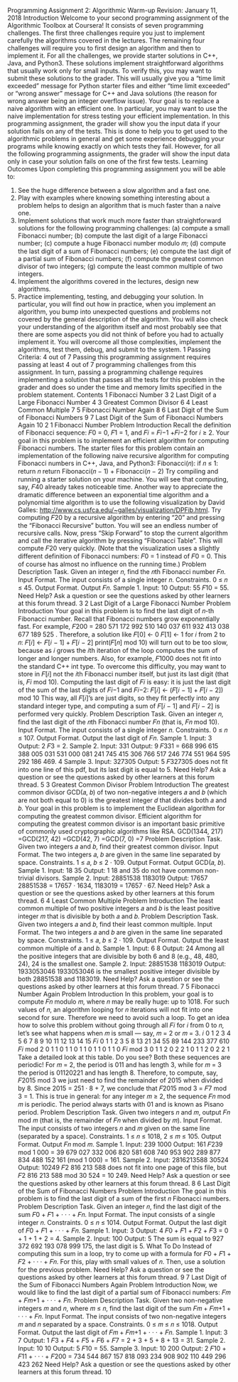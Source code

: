 Programming Assignment 2:
Algorithmic Warm-up
Revision: January 11, 2018
Introduction
Welcome to your second programming assignment of the Algorithmic Toolbox at Coursera! It consists of seven
programming challenges. The first three challenges require you just to implement carefully the algorithms
covered in the lectures. The remaining four challenges will require you to first design an algorithm and
then to implement it. For all the challenges, we provide starter solutions in C++, Java, and Python3. These
solutions implement straightforward algorithms that usually work only for small inputs. To verify this, you
may want to submit these solutions to the grader. This will usually give you a “time limit exceeded”
message for Python starter files and either “time limit exceeded” or “wrong answer” message for C++
and Java solutions (the reason for wrong answer being an integer overflow issue). Your goal is to replace
a naive algorithm with an efficient one. In particular, you may want to use the naive implementation for
stress testing your efficient implementation.
In this programming assignment, the grader will show you the input data if your solution fails on any
of the tests. This is done to help you to get used to the algorithmic problems in general and get some
experience debugging your programs while knowing exactly on which tests they fail. However, for all the
following programming assignments, the grader will show the input data only in case your solution fails on
one of the first few tests.
Learning Outcomes
Upon completing this programming assignment you will be able to:
1. See the huge difference between a slow algorithm and a fast one.
2. Play with examples where knowing something interesting about a problem helps to design an algorithm
that is much faster than a naive one.
3. Implement solutions that work much more faster than straightforward solutions for the following programming
challenges:
(a) compute a small Fibonacci number;
(b) compute the last digit of a large Fibonacci number;
(c) compute a huge Fibonacci number modulo 𝑚;
(d) compute the last digit of a sum of Fibonacci numbers;
(e) compute the last digit of a partial sum of Fibonacci numbers;
(f) compute the greatest common divisor of two integers;
(g) compute the least common multiple of two integers.
4. Implement the algorithms covered in the lectures, design new algorithms.
5. Practice implementing, testing, and debugging your solution. In particular, you will find out how in
practice, when you implement an algorithm, you bump into unexpected questions and problems not
covered by the general description of the algorithm. You will also check your understanding of the
algorithm itself and most probably see that there are some aspects you did not think of before you
had to actually implement it. You will overcome all those complexities, implement the algorithms, test
them, debug, and submit to the system.
1
Passing Criteria: 4 out of 7
Passing this programming assignment requires passing at least 4 out of 7 programming challenges from this
assignment. In turn, passing a programming challenge requires implementing a solution that passes all the
tests for this problem in the grader and does so under the time and memory limits specified in the problem
statement.
Contents
1 Fibonacci Number 3
2 Last Digit of a Large Fibonacci Number 4
3 Greatest Common Divisor 6
4 Least Common Multiple 7
5 Fibonacci Number Again 8
6 Last Digit of the Sum of Fibonacci Numbers 9
7 Last Digit of the Sum of Fibonacci Numbers Again 10
2
1 Fibonacci Number
Problem Introduction
Recall the definition of Fibonacci sequence: 𝐹0 = 0, 𝐹1 = 1, and 𝐹𝑖 = 𝐹𝑖−1 +𝐹𝑖−2 for
𝑖 ≥ 2. Your goal in this problem is to implement an efficient algorithm for computing
Fibonacci numbers. The starter files for this problem contain an implementation of
the following naive recursive algorithm for computing Fibonacci numbers in C++,
Java, and Python3:
Fibonacci(𝑛):
if 𝑛 ≤ 1:
return 𝑛
return Fibonacci(𝑛 − 1) + Fibonacci(𝑛 − 2)
Try compiling and running a starter solution on your machine. You will see that
computing, say, 𝐹40 already takes noticeable time.
Another way to appreciate the dramatic difference between an exponential time algorithm
and a polynomial time algorithm is to use the following visualization by David
Galles: http://www.cs.usfca.edu/~galles/visualization/DPFib.html. Try computing
𝐹20 by a recursive algorithm by entering “20” and pressing the “Fibonacci Recursive”
button. You will see an endless number of recursive calls. Now, press “Skip
Forward” to stop the current algorithm and call the iterative algorithm by pressing
“Fibonacci Table”. This will compute 𝐹20 very quickly. (Note that the visualization
uses a slightly different definition of Fibonacci numbers: 𝐹0 = 1 instead of 𝐹0 = 0.
This of course has almost no influence on the running time.)
Problem Description
Task. Given an integer 𝑛, find the 𝑛th Fibonacci number 𝐹𝑛.
Input Format. The input consists of a single integer 𝑛.
Constraints. 0 ≤ 𝑛 ≤ 45.
Output Format. Output 𝐹𝑛.
Sample 1.
Input:
10
Output:
55
𝐹10 = 55.
Need Help?
Ask a question or see the questions asked by other learners at this forum thread.
3
2 Last Digit of a Large Fibonacci Number
Problem Introduction
Your goal in this problem is to find the last digit of 𝑛-th Fibonacci number. Recall that Fibonacci numbers
grow exponentially fast. For example,
𝐹200 = 280 571 172 992 510 140 037 611 932 413 038 677 189 525 .
Therefore, a solution like
𝐹[0] ← 0
𝐹[1] ← 1
for 𝑖 from 2 to 𝑛:
𝐹[𝑖] ← 𝐹[𝑖 − 1] + 𝐹[𝑖 − 2]
print(𝐹[𝑛] mod 10)
will turn out to be too slow, because as 𝑖 grows the 𝑖th iteration of the loop computes the sum of longer
and longer numbers. Also, for example, 𝐹1000 does not fit into the standard C++ int type. To overcome
this difficulty, you may want to store in 𝐹[𝑖] not the 𝑖th Fibonacci number itself, but just its last digit (that
is, 𝐹𝑖 mod 10). Computing the last digit of 𝐹𝑖 is easy: it is just the last digit of the sum of the last digits of
𝐹𝑖−1 and 𝐹𝑖−2:
𝐹[𝑖] ← (𝐹[𝑖 − 1] + 𝐹[𝑖 − 2]) mod 10
This way, all 𝐹[𝑖]’s are just digits, so they fit perfectly into any standard integer type, and computing a sum
of 𝐹[𝑖 − 1] and 𝐹[𝑖 − 2] is performed very quickly.
Problem Description
Task. Given an integer 𝑛, find the last digit of the 𝑛th Fibonacci number 𝐹𝑛 (that is, 𝐹𝑛 mod 10).
Input Format. The input consists of a single integer 𝑛.
Constraints. 0 ≤ 𝑛 ≤ 107.
Output Format. Output the last digit of 𝐹𝑛.
Sample 1.
Input:
3
Output:
2
𝐹3 = 2.
Sample 2.
Input:
331
Output:
9
𝐹331 = 668 996 615 388 005 031 531 000 081 241 745 415 306 766 517 246 774 551 964 595 292 186 469.
4
Sample 3.
Input:
327305
Output:
5
𝐹327305 does not fit into one line of this pdf, but its last digit is equal to 5.
Need Help?
Ask a question or see the questions asked by other learners at this forum thread.
5
3 Greatest Common Divisor
Problem Introduction
The greatest common divisor GCD(𝑎, 𝑏) of two non-negative integers 𝑎 and 𝑏
(which are not both equal to 0) is the greatest integer 𝑑 that divides both 𝑎 and 𝑏.
Your goal in this problem is to implement the Euclidean algorithm for computing
the greatest common divisor.
Efficient algorithm for computing the greatest common divisor is an important
basic primitive of commonly used cryptographic algorithms like RSA.
GCD(1344, 217)
=GCD(217, 42)
=GCD(42, 7)
=GCD(7, 0)
=7
Problem Description
Task. Given two integers 𝑎 and 𝑏, find their greatest common divisor.
Input Format. The two integers 𝑎, 𝑏 are given in the same line separated by space.
Constraints. 1 ≤ 𝑎, 𝑏 ≤ 2 · 109.
Output Format. Output GCD(𝑎, 𝑏).
Sample 1.
Input:
18 35
Output:
1
18 and 35 do not have common non-trivial divisors.
Sample 2.
Input:
28851538 1183019
Output:
17657
28851538 = 17657 · 1634, 1183019 = 17657 · 67.
Need Help?
Ask a question or see the questions asked by other learners at this forum thread.
6
4 Least Common Multiple
Problem Introduction
The least common multiple of two positive integers 𝑎 and 𝑏 is the least positive
integer 𝑚 that is divisible by both 𝑎 and 𝑏.
Problem Description
Task. Given two integers 𝑎 and 𝑏, find their least common multiple.
Input Format. The two integers 𝑎 and 𝑏 are given in the same line separated by space.
Constraints. 1 ≤ 𝑎, 𝑏 ≤ 2 · 109.
Output Format. Output the least common multiple of 𝑎 and 𝑏.
Sample 1.
Input:
6 8
Output:
24
Among all the positive integers that are divisible by both 6 and 8 (e.g., 48, 480, 24), 24 is the smallest
one.
Sample 2.
Input:
28851538 1183019
Output:
1933053046
1933053046 is the smallest positive integer divisible by both 28851538 and 1183019.
Need Help?
Ask a question or see the questions asked by other learners at this forum thread.
7
5 Fibonacci Number Again
Problem Introduction
In this problem, your goal is to compute 𝐹𝑛 modulo 𝑚, where 𝑛 may be really huge: up to 1018. For such
values of 𝑛, an algorithm looping for 𝑛 iterations will not fit into one second for sure. Therefore we need to
avoid such a loop.
To get an idea how to solve this problem without going through all 𝐹𝑖 for 𝑖 from 0 to 𝑛, let’s see what
happens when 𝑚 is small — say, 𝑚 = 2 or 𝑚 = 3.
𝑖 0 1 2 3 4 5 6 7 8 9 10 11 12 13 14 15
𝐹𝑖 0 1 1 2 3 5 8 13 21 34 55 89 144 233 377 610
𝐹𝑖 mod 2 0 1 1 0 1 1 0 1 1 0 1 1 0 1 1 0
𝐹𝑖 mod 3 0 1 1 2 0 2 2 1 0 1 1 2 0 2 2 1
Take a detailed look at this table. Do you see? Both these sequences are periodic! For 𝑚 = 2, the period
is 011 and has length 3, while for 𝑚 = 3 the period is 01120221 and has length 8. Therefore, to compute,
say, 𝐹2015 mod 3 we just need to find the remainder of 2015 when divided by 8. Since 2015 = 251 · 8 + 7, we
conclude that 𝐹2015 mod 3 = 𝐹7 mod 3 = 1.
This is true in general: for any integer 𝑚 ≥ 2, the sequence 𝐹𝑛 mod 𝑚 is periodic. The period always
starts with 01 and is known as Pisano period.
Problem Description
Task. Given two integers 𝑛 and 𝑚, output 𝐹𝑛 mod 𝑚 (that is, the remainder of 𝐹𝑛 when divided by 𝑚).
Input Format. The input consists of two integers 𝑛 and 𝑚 given on the same line (separated by a space).
Constraints. 1 ≤ 𝑛 ≤ 1018, 2 ≤ 𝑚 ≤ 105.
Output Format. Output 𝐹𝑛 mod 𝑚.
Sample 1.
Input:
239 1000
Output:
161
𝐹239 mod 1 000 = 39 679 027 332 006 820 581 608 740 953 902 289 877 834 488 152 161 (mod 1 000) = 161.
Sample 2.
Input:
2816213588 30524
Output:
10249
𝐹2 816 213 588 does not fit into one page of this file, but 𝐹2 816 213 588 mod 30 524 = 10 249.
Need Help?
Ask a question or see the questions asked by other learners at this forum thread.
8
6 Last Digit of the Sum of Fibonacci Numbers
Problem Introduction
The goal in this problem is to find the last digit of a sum of the first 𝑛 Fibonacci numbers.
Problem Description
Task. Given an integer 𝑛, find the last digit of the sum 𝐹0 + 𝐹1 + · · · + 𝐹𝑛.
Input Format. The input consists of a single integer 𝑛.
Constraints. 0 ≤ 𝑛 ≤ 1014.
Output Format. Output the last digit of 𝐹0 + 𝐹1 + · · · + 𝐹𝑛.
Sample 1.
Input:
3
Output:
4
𝐹0 + 𝐹1 + 𝐹2 + 𝐹3 = 0 + 1 + 1 + 2 = 4.
Sample 2.
Input:
100
Output:
5
The sum is equal to 927 372 692 193 078 999 175, the last digit is 5.
What To Do
Instead of computing this sum in a loop, try to come up with a formula for 𝐹0 + 𝐹1 + 𝐹2 + · · · + 𝐹𝑛. For
this, play with small values of 𝑛. Then, use a solution for the previous problem.
Need Help?
Ask a question or see the questions asked by other learners at this forum thread.
9
7 Last Digit of the Sum of Fibonacci Numbers Again
Problem Introduction
Now, we would like to find the last digit of a partial sum of Fibonacci numbers: 𝐹𝑚 + 𝐹𝑚+1 + · · · + 𝐹𝑛.
Problem Description
Task. Given two non-negative integers 𝑚 and 𝑛, where 𝑚 ≤ 𝑛, find the last digit of the sum 𝐹𝑚 + 𝐹𝑚+1 +
· · · + 𝐹𝑛.
Input Format. The input consists of two non-negative integers 𝑚 and 𝑛 separated by a space.
Constraints. 0 ≤ 𝑚 ≤ 𝑛 ≤ 1018.
Output Format. Output the last digit of 𝐹𝑚 + 𝐹𝑚+1 + · · · + 𝐹𝑛.
Sample 1.
Input:
3 7
Output:
1
𝐹3 + 𝐹4 + 𝐹5 + 𝐹6 + 𝐹7 = 2 + 3 + 5 + 8 + 13 = 31.
Sample 2.
Input:
10 10
Output:
5
𝐹10 = 55.
Sample 3.
Input:
10 200
Output:
2
𝐹10 + 𝐹11 + · · · + 𝐹200 = 734 544 867 157 818 093 234 908 902 110 449 296 423 262
Need Help?
Ask a question or see the questions asked by other learners at this forum thread.
10
